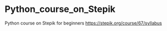 # Python_course_on_Stepik
Python course on Stepik for beginners
https://stepik.org/course/67/syllabus
